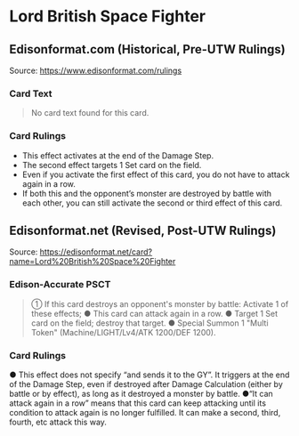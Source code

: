 # Lord British Space Fighter

## Edisonformat.com (Historical, Pre-UTW Rulings)

Source: https://www.edisonformat.com/rulings

### Card Text

> No card text found for this card.

### Card Rulings

*   This effect activates at the end of the Damage Step.
*   The second effect targets 1 Set card on the field.
*   Even if you activate the first effect of this card, you do not have to attack again in a row.
*   If both this and the opponent’s monster are destroyed by battle with each other, you can still activate the second or third effect of this card.

## Edisonformat.net (Revised, Post-UTW Rulings)

Source: https://edisonformat.net/card?name=Lord%20British%20Space%20Fighter

### Edison-Accurate PSCT

> ① If this card destroys an opponent's monster by battle: Activate 1 of these effects; ● This card can attack again in a row.
> ● Target 1 Set card on the field; destroy that target.
> ● Special Summon 1 "Multi Token" (Machine/LIGHT/Lv4/ATK 1200/DEF 1200).

### Card Rulings

● This effect does not specify “and sends it to the GY”. It triggers at the end of the Damage Step, even if destroyed after Damage Calculation (either by battle or by effect), as long as it destroyed a monster by battle.
●“It can attack again in a row” means that this card can keep attacking until its condition to attack again is no longer fulfilled. It can make a second, third, fourth, etc attack this way.
            